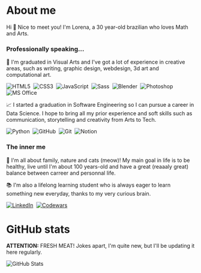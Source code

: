 # About me

Hi 👋 Nice to meet you! I'm Lorena, a 30 year-old brazilian who loves Math and Arts. 

### Professionally speaking...

🎨 I'm graduated in Visual Arts and I've got a lot of experience in creative areas, such as writing, graphic design, webdesign, 3d art and computational art.

![HTML5](https://img.shields.io/badge/HTML5-e8f2f8?style=for-the-badge&logo=html5)&nbsp;
![CSS3](https://img.shields.io/badge/CSS3-e8f2f8?style=for-the-badge&logo=css3&logoColor=264CE4)&nbsp;
![JavaScript](https://img.shields.io/badge/JavaScript-e8f2f8?style=for-the-badge&logo=javascript&logoColor=eac911)&nbsp;
![Sass](https://img.shields.io/badge/Sass-e8f2f8?style=for-the-badge&logo=sass)&nbsp;
![Blender](https://img.shields.io/badge/Blender-e8f2f8?style=for-the-badge&logo=blender)&nbsp;
![Photoshop](https://img.shields.io/badge/Photoshop-e8f2f8?style=for-the-badge&logo=adobephotoshop)&nbsp;
![MS Office](https://img.shields.io/badge/Microsoft_Office-e8f2f8?style=for-the-badge&logo=microsoftoffice&logoColor=ec4208)&nbsp;

📈 I started a graduation in Software Engineering so I can pursue a career in Data Science. I hope to bring all my prior experience and soft skills such as communication, storytelling and creativity from Arts to Tech. 

![Python](https://img.shields.io/badge/Python-e8f2f8?style=for-the-badge&logo=python&logoColor=3e82ba)&nbsp;
![GitHub](https://img.shields.io/badge/GitHub-e8f2f8?style=for-the-badge&logo=github&logoColor=000)&nbsp;
![Git](https://img.shields.io/badge/Git-e8f2f8?style=for-the-badge&logo=git&logoColor=ff6f2d)&nbsp;
![Notion](https://img.shields.io/badge/Notion-e8f2f8?style=for-the-badge&logo=notion&logoColor=000)&nbsp;

### The inner me

🌄 I'm all about family, nature and cats (meow)! My main goal in life is to be healthy, live until I'm about 100 years-old and have a great (reaaaly great) balance between carreer and personnal life.

📚 I'm also a lifelong learning student who is always eager to learn something new everyday, thanks to my very curious brain.

[![LinkedIn](https://img.shields.io/badge/LinkedIn-e8f2f8?style=for-the-badge&logo=linkedin&logoColor=0E76A8)](https://www.linkedin.com/in/lorena-pereira-de-almeida-bastos-assis/)&nbsp;
[![Codewars](https://img.shields.io/badge/Codewars-e8f2f8?style=for-the-badge&logo=codewars&logoColor=b23c25)](https://www.codewars.com/users/lorenaaxbastos)&nbsp;

# GitHub stats

**ATTENTION:** FRESH MEAT! Jokes apart, I'm quite new, but I'll be updating it here regularly.

![GitHub Stats](https://github-readme-stats-sigma-five.vercel.app/api?username=lorenaaxbastos&theme=holi&bg_color=e8f2f8&show_icons=true)
